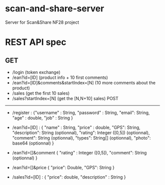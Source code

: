 scan-and-share-server
=====================

Server for Scan&amp;Share NF28 project

REST API spec
==============
GET
---
* /login (token exchange)
* /ean?id=[ID] (product info + 10 first comments)
* /ean?id=[ID]&comments&startIndex=[N] (10 more comments about the product)
* /sales (get the first 10 sales)
* /sales?startIndex=[N] (get the [N,N+10] sales)
POST
----
* /register : {"username" : String,
               "password" : String,
                "email": String,
                "age" : double,
                "job" : String
              }
* /ean?id=[ID] : {
                "name" : String, 
                "price" : double,
                "GPS": String,
                "description": String (optionnal),
                "rating": Integer ([0,5]) (optionnal),
                "comment": String (optionnal),
                "types": String[] (optionnal),
                "photo": base64 (optionnal)
               }
* /ean?id=[]&comment {
                      "rating" : Integer ([0,5]),
                      "comment": String (optionnal)
                     }
* /ean?id=[]&price {
                      "price": Double,
                      "GPS": String
                   }

* /sales?id=[ID] : { "price": double,
                     "description" : String
                   } 
